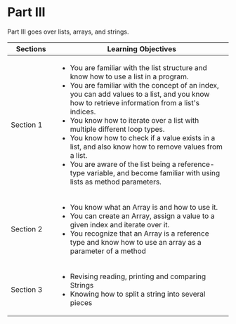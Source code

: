# Part III
Part III goes over lists, arrays, and strings.

⠀Sections⠀                | Learning Objectives |
------------------------- | ------------------- |
 Section 1 | <ul><li>You are familiar with the list structure and know how to use a list in a program.</li><li>You are familiar with the concept of an index, you can add values to a list, and you know how to retrieve information from a list's indices.</li><li>You know how to iterate over a list with multiple different loop types.</li><li>You know how to check if a value exists in a list, and also know how to remove values from a list.</li><li>You are aware of the list being a reference-type variable, and become familiar with using lists as method parameters.</li></ul>
 Section 2 | <ul><li>You know what an Array is and how to use it.</li><li>You can create an Array, assign a value to a given index and iterate over it.</li><li>You recognize that an Array is a reference type and know how to use an array as a parameter of a method</li></ul>
 Section 3 | <ul><li>Revising reading, printing and comparing Strings</li><li>Knowing how to split a string into several pieces</li></ul>
